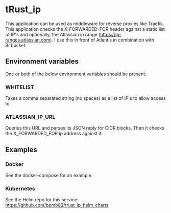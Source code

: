 # tRust_ip

This application can be used as middleware for reverse proxies like Traefik. This application checks the X-FORWARDED-FOR header against a static list of IP's and optionally, the Atlassian ip range (https://ip-ranges.atlassian.com). I use this in front of Atlantis in combination with Bitbucket.

## Environment variables

One or both of the below environment variables should be present.

### WHITELIST
Takes a comma separated string (no spaces) as a list of IP's to allow access to

### ATLASSIAN_IP_URL

Queries this URL and parses its JSON reply for CIDR blocks. Then it checks the X_FORWARDED_FOR ip address against it.

## Examples

### Docker
See the docker-compose for an example.

### Kubernetes
See the Helm repo for this service: https://github.com/bpmb82/trust_ip_helm_charts
